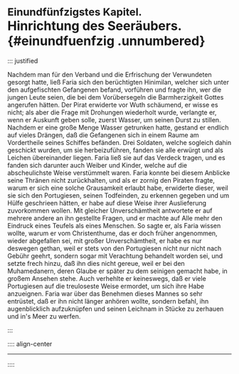 # <small>Einundfünfzigstes Kapitel.</small><br />Hinrichtung des Seeräubers.{#einundfuenfzig .unnumbered}

::: justified

Nachdem man für den Verband und die Erfrischung der Verwundeten gesorgt hatte,
ließ Faria sich den berüchtigten Hinimilan, welcher sich unter den aufgefischten
Gefangenen befand, vorführen und fragte ihn, wer die jungen Leute seien, die bei
dem Vorübersegeln die Barmherzigkeit Gottes angerufen hätten. Der Pirat
erwiderte vor Wuth schäumend, er wisse es nicht; als aber die Frage mit
Drohungen wiederholt wurde, verlangte er, wenn er Auskunft geben solle, zuerst
Wasser, um seinen Durst zu stillen. Nachdem er eine große Menge Wasser getrunken
hatte, gestand er endlich auf vieles Drängen, daß die Gefangenen sich in einem
Raume am Vordertheile seines Schiffes befänden. Drei Soldaten, welche sogleich
dahin geschickt wurden, um sie herbeizuführen, fanden sie alle erwürgt und als
Leichen übereinander liegen. Faria ließ sie auf das Verdeck tragen, und es
fanden sich darunter auch Weiber und Kinder, welche auf die abscheulichste Weise
verstümmelt waren. Faria konnte bei diesem Anblicke seine Thränen nicht
zurückhalten, und als er zornig den Piraten fragte, warum er sich eine solche
Grausamkeit erlaubt habe, erwiderte dieser, weil sie sich den Portugiesen,
seinen Todfeinden, zu erkennen gegeben und um Hülfe geschrieen hätten, er habe
auf diese Weise ihrer Auslieferung zuvorkommen wollen. Mit gleicher
Unverschämtheit antwortete er auf mehrere andere an ihn gestellte Fragen, und er
machte auf Alle mehr den Eindruck eines Teufels als eines Menschen. So sagte er,
als Faria wissen wollte, warum er vom Christenthume, das er doch früher
angenommen, wieder abgefallen sei, mit großer Unverschämtheit, er habe es nur
deswegen gethan, weil er stets von den Portugiesen nicht nur nicht nach Gebühr
geehrt, sondern sogar mit Verachtung behandelt worden sei, und setzte frech
hinzu, daß ihn dies nicht gereue, weil er bei den Muhamedanern, deren Glaube er
später zu dem seinigen gemacht habe, in großem Ansehen stehe. Auch verhehlte er
keineswegs, daß er viele Portugiesen auf die treuloseste Weise ermordet, um sich
ihre Habe anzueignen. Faria war über das Benehmen dieses Mannes so sehr
entrüstet, daß er ihn nicht länger anhören wollte, sondern befahl, ihn
augenblicklich aufzuknüpfen und seinen Leichnam in Stücke zu zerhauen und in's
Meer zu werfen.

:::

:::: align-center
****
::::
